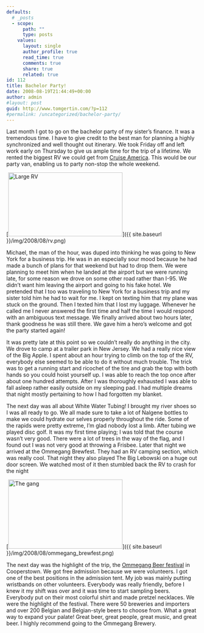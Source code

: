 ```yaml
---
defaults:
  # _posts
  - scope:
      path: ""
      type: posts
    values:
      layout: single
      author_profile: true
      read_time: true
      comments: true
      share: true
      related: true
id: 112
title: Bachelor Party!
date: 2008-08-19T21:44:49+00:00
author: admin
#layout: post
guid: http://www.tomgertin.com/?p=112
#permalink: /uncategorized/bachelor-party/
---
```

Last month I got to go on the bachelor party of my sister’s finance. It was a tremendous time. I have to give credit to the best man for planning a highly synchronized and well thought out itinerary. We took Friday off and left work early on Thursday to give us ample time for the trip of a lifetime. We rented the biggest RV we could get from [Cruise America](http://www.cruiseamerica.com/rent/our_vehicles/large_rv.aspx). This would be our party van, enabling us to party non-stop the whole weekend.

[<img class="alignnone size-medium wp-image-113" title="rv" src="{{ site.baseurl }}/img/2008/08/rv-300x167.png" alt="Large RV" width="300" height="167" />]({{ site.baseurl }}/img/2008/08/rv.png)
  

  
Michael, the man of the hour, was duped into thinking he was going to New York for a business trip. He was in an especially sour mood because he had made a bunch of plans for that weekend but had to drop them. We were planning to meet him when he landed at the airport but we were running late, for some reason we drove on some other road rather than I-95. We didn’t want him leaving the airport and going to his fake hotel. We pretended that I too was traveling to New York for a business trip and my sister told him he had to wait for me. I kept on texting him that my plane was stuck on the ground. Then I texted him that I lost my luggage. Whenever he called me I never answered the first time and half the time I would respond with an ambiguous text message. We finally arrived about two hours later, thank goodness he was still there. We gave him a hero’s welcome and got the party started again!

It was pretty late at this point so we couldn’t really do anything in the city. We drove to camp at a trailer park in New Jersey. We had a really nice view of the Big Apple. I spent about an hour trying to climb on the top of the RV, everybody else seemed to be able to do it without much trouble. The trick was to get a running start and ricochet of the tire and grab the top with both hands so you could hoist yourself up. I was able to reach the top once after about one hundred attempts. After I was thoroughly exhausted I was able to fall asleep rather easily outside on my sleeping pad. I had multiple dreams that night mostly pertaining to how I had forgotten my blanket.
  

  
The next day was all about White Water Tubing! I brought my river shoes so I was all ready to go. We all made sure to take a lot of Nalgene bottles to make we could hydrate our selves properly throughout the ride. Some of the rapids were pretty extreme, I’m glad nobody lost a limb. After tubing we played disc golf. It was my first time playing; I was told that the course wasn’t very good. There were a lot of trees in the way of the flag, and I found out I was not very good at throwing a Frisbee. Later that night we arrived at the Ommegang Brewfest. They had an RV camping section, which was really cool. That night they also played The Big Lebowski on a huge out door screen. We watched most of it then stumbled back the RV to crash for the night

[<img class="alignnone size-medium wp-image-114" title="ommegang_brewfest" src="{{ site.baseurl }}/img/2008/08/ommegang_brewfest-300x181.png" alt="The gang" width="300" height="181" />]({{ site.baseurl }}/img/2008/08/ommegang_brewfest.png)
  

  
The next day was the highlight of the trip, the [Ommegang Beer festival](http://www.ommegang.com/?event_view_id=206&event_view=2008-08-01&mcat=3&scat=0) in Cooperstown. We got free admission because we were volunteers. I got one of the best positions in the admission tent. My job was mainly putting wristbands on other volunteers. Everybody was really friendly, before I knew it my shift was over and it was time to start sampling beers. Everybody put on their most colorful shirt and made pretzel necklaces. We were the highlight of the festival. There were 50 breweries and importers and over 200 Belgian and Belgian-style beers to choose from. What a great way to expand your palate! Great beer, great people, great music, and great beer. I highly recommend going to the Ommegang Brewery.
